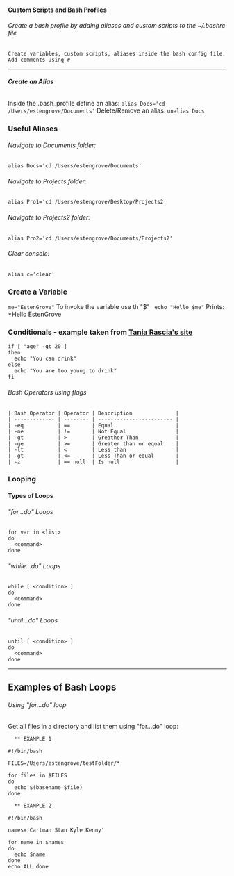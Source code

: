 #### __Custom Scripts and Bash Profiles__
###### Create a bash profile by adding aliases and custom scripts to the ~/.bashrc file
```
Create variables, custom scripts, aliases inside the bash config file. Add comments using #
```

---------

###### __Create an Alias__
Inside the .bash_profile define an alias: ```alias Docs='cd /Users/estengrove/Documents'```
Delete/Remove an alias: ```unalias Docs```



### __Useful Aliases__
###### Navigate to Documents folder:
```alias Docs='cd /Users/estengrove/Documents'```
###### Navigate to Projects folder: 
```alias Pro1='cd /Users/estengrove/Desktop/Projects2'```
###### Navigate to Projects2 folder: 
```alias Pro2='cd /Users/estengrove/Documents/Projects2'```
###### Clear console: 
```alias c='clear'```

### Create a Variable
```me="EstenGrove"```
To invoke the variable use th "$"
``` echo "Hello $me"``` Prints: *Hello EstenGrove


### Conditionals - example taken from [Tania Rascia's site](https://www.taniarascia.com/how-to-create-and-use-bash-scripts/)
```
if [ "age" -gt 20 ]
then
  echo "You can drink"
else
  echo "You are too young to drink"
fi
```
###### Bash Operators using flags
```
| Bash Operator | Operator | Description              |
| ------------- | -------- | ------------------------ |
| -eq           | ==       | Equal                    |
| -ne           | !=       | Not Equal                |
| -gt           | >        | Greather Than            |
| -ge           | >=       | Greater than or equal    |
| -lt           | <        | Less than                |
| -gt           | <=       | Less Than or equal       |
| -z            | == null  | Is null                  |
```

### Looping
#### __Types of Loops__
###### "for...do" Loops
```
for var in <list>
do
  <command>
done
```
###### "while...do" Loops
```
while [ <condition> ]
do
  <command>
done
```
###### "until...do" Loops
```
until [ <condition> ]
do
  <command>
done
```

-----
## __Examples of Bash Loops__
###### Using "for...do" loop
Get all files in a directory and list them using "for...do" loop:
```
  ** EXAMPLE 1
  
#!/bin/bash

FILES=/Users/estengrove/testFolder/*

for files in $FILES
do
  echo $(basename $file)
done

  ** EXAMPLE 2
  
#!/bin/bash

names='Cartman Stan Kyle Kenny'

for name in $names
do
  echo $name
done
echo ALL done
```




